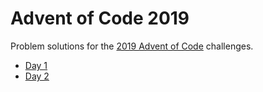 # Advent of Code 2019

Problem solutions for the [2019 Advent of Code](https://adventofcode.com/2019) challenges.

* [Day 1](AdventOfCode2019/Day1/RocketFueler.swift)
* [Day 2](AdventOfCode2019/Day2/Computer.swift)
